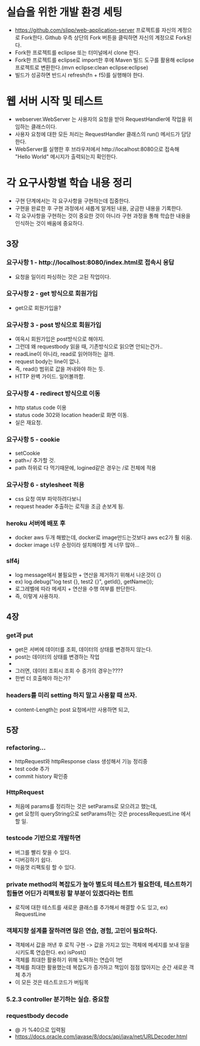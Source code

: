 # 실습을 위한 개발 환경 세팅
* https://github.com/slipp/web-application-server 프로젝트를 자신의 계정으로 Fork한다. Github 우측 상단의 Fork 버튼을 클릭하면 자신의 계정으로 Fork된다.
* Fork한 프로젝트를 eclipse 또는 터미널에서 clone 한다.
* Fork한 프로젝트를 eclipse로 import한 후에 Maven 빌드 도구를 활용해 eclipse 프로젝트로 변환한다.(mvn eclipse:clean eclipse:eclipse)
* 빌드가 성공하면 반드시 refresh(fn + f5)를 실행해야 한다.

# 웹 서버 시작 및 테스트
* webserver.WebServer 는 사용자의 요청을 받아 RequestHandler에 작업을 위임하는 클래스이다.
* 사용자 요청에 대한 모든 처리는 RequestHandler 클래스의 run() 메서드가 담당한다.
* WebServer를 실행한 후 브라우저에서 http://localhost:8080으로 접속해 "Hello World" 메시지가 출력되는지 확인한다.

# 각 요구사항별 학습 내용 정리
* 구현 단계에서는 각 요구사항을 구현하는데 집중한다. 
* 구현을 완료한 후 구현 과정에서 새롭게 알게된 내용, 궁금한 내용을 기록한다.
* 각 요구사항을 구현하는 것이 중요한 것이 아니라 구현 과정을 통해 학습한 내용을 인식하는 것이 배움에 중요하다. 


## 3장
### 요구사항 1 - http://localhost:8080/index.html로 접속시 응답
* 요청을 일이리 파싱하는 것은 고된 작업이다.

### 요구사항 2 - get 방식으로 회원가입
* get으로 회원가입을?

### 요구사항 3 - post 방식으로 회원가입
* 여윽시 회원가입은 post방식으로 해야지.
* 그런데 왜 requestbody 읽을 때, 기존방식으로 읽으면 안되는건가..
* readLine이 아니라, read로 읽어야하는 걸까.
* request body는 line이 없나.
* 즉, read() 범위로 값을 꺼내와야 하는 듯.
* HTTP 완벽 가이드. 일어볼까함.

### 요구사항 4 - redirect 방식으로 이동
* http status code 이용
* status code 302와 location header로 화면 이동.
* 실은 재요청.

### 요구사항 5 - cookie
* setCookie
* path=/ 추가할 것.
* path 하위로 다 먹기때문에, logined같은 경우는 /로 전체에 적용

### 요구사항 6 - stylesheet 적용
* css 요청 여부 파악하려다보니
* request header 추출하는 로직을 조금 손보게 됨.

### heroku 서버에 배포 후
* docker aws 두개 해봤는데, docker로 image만드는것보다 aws ec2가 훨 쉬움.
* docker image 너무 순정이라 설치해야할 게 너무 많아...

### slf4j
* log message에서 불필요한 + 연산을 제거하기 위해서 나온것이 {}
* ex) log.debug("log test {}, test2 {}", getId(), getName());
* 로그레벨에 따라 메세지 + 연산을 수행 여부를 판단한다.
* 즉, 이렇게 사용하자.


## 4장
### get과 put
* get은 서버에 데이터를 조회, 데이터의 상태를 변경하지 않는다.
* post는 데이터의 상태를 변경하는 작업
*
* 그러면, 데이터 조회시 조회 수 증가의 경우는????
* 한번 더 호출해야 하는가?

### headers를 미리 setting 하지 말고 사용할 때 쓰자.
* content-Length는 post 요청에서만 사용하면 되고,


## 5장
### refactoring...
* httpRequest와 httpResponse class 생성해서 기능 정리중
* test code 추가
* commit history 확인중

### HttpRequest
* 처음에 params를 정리하는 것은 setParams로 모으려고 했는데, 
* get 요청의 queryString으로 setParams하는 것은 processRequestLine 에서 할 일.


### testcode 기반으로 개발하면
* 버그를 빨리 찾을 수 있다.
* 디버깅하기 쉽다.
* 마음껏 리팩토링 할 수 있다.

### private method의 복잡도가 높아 별도의 테스트가 필요한데, 테스트하기 힘들면 어딘가 리팩토링 할 부분이 있겠다라는 힌트
* 로직에 대한 테스트를 새로운 클래스를 추가해서 해결할 수도 있고, ex) RequestLine

### 객체지향 설계를 잘하려면 많은 연습, 경험, 고민이 필요하다.
* 객체에서 값을 꺼낸 후 로직 구현 -> 값을 가지고 있는 객체에 메세지를 보내 일을 시키도록 연습한다. ex) isPost()
* 객체를 최대한 활용하기 위해 노력하는 연습이 1번
* 객체를 최대한 활용했는데 복잡도가 증가하고 책임이 점점 많아지는 순간 새로운 객체 추가
* 이 모든 것은 테스트코드가 버팀목

 ### 5.2.3 controller 분기하는 실습. 중요함
 
 
 ### requestbody decode
 * @ 가 %40으로 입력됨
 * https://docs.oracle.com/javase/8/docs/api/java/net/URLDecoder.html

